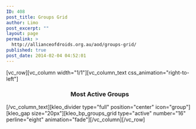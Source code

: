 ```yaml
---
ID: 408
post_title: Groups Grid
author: Limo
post_excerpt: ""
layout: page
permalink: >
  http://allianceofdroids.org.au/aod/groups-grid/
published: true
post_date: 2014-02-04 04:52:01
---
```

[vc_row][vc_column width="1/1"][vc_column_text css_animation="right-to-left"]
<h3 style="text-align: center;">Most Active Groups</h3>
[/vc_column_text][kleo_divider type="full" position="center" icon="group"][kleo_gap size="20px"][kleo_bp_groups_grid type="active" number="16" perline="eight" animation="fade"][/vc_column][/vc_row]